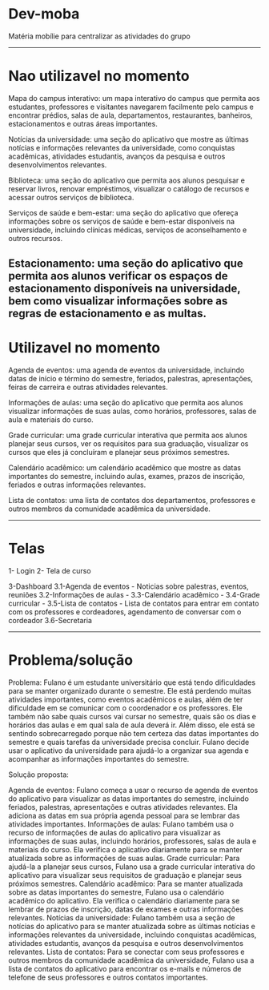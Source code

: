 # Dev-moba
Matéria mobílie para centralizar as atividades do grupo

---------------------------------

# Nao utilizavel no momento 
Mapa do campus interativo: um mapa interativo do campus que permita aos estudantes, professores e visitantes navegarem facilmente pelo campus e encontrar prédios, salas de aula, departamentos, restaurantes, banheiros, estacionamentos e outras áreas importantes.


Notícias da universidade: uma seção do aplicativo que mostre as últimas notícias e informações relevantes da universidade, como conquistas acadêmicas, atividades estudantis, avanços da pesquisa e outros desenvolvimentos relevantes.

Biblioteca: uma seção do aplicativo que permita aos alunos pesquisar e reservar livros, renovar empréstimos, visualizar o catálogo de recursos e acessar outros serviços de biblioteca.

Serviços de saúde e bem-estar: uma seção do aplicativo que ofereça informações sobre os serviços de saúde e bem-estar disponíveis na universidade, incluindo clínicas médicas, serviços de aconselhamento e outros recursos.

Estacionamento: uma seção do aplicativo que permita aos alunos verificar os espaços de estacionamento disponíveis na universidade, bem como visualizar informações sobre as regras de estacionamento e as multas.
--------------------------------------------------------------------------------------------------------------

# Utilizavel no momento
Agenda de eventos: uma agenda de eventos da universidade, incluindo datas de início e término do semestre, feriados, palestras, apresentações, feiras de carreira e outras atividades relevantes.

Informações de aulas: uma seção do aplicativo que permita aos alunos visualizar informações de suas aulas, como horários, professores, salas de aula e materiais do curso.

Grade curricular: uma grade curricular interativa que permita aos alunos planejar seus cursos, ver os requisitos para sua graduação, visualizar os cursos que eles já concluíram e planejar seus próximos semestres.

Calendário acadêmico: um calendário acadêmico que mostre as datas importantes do semestre, incluindo aulas, exames, prazos de inscrição, feriados e outras informações relevantes.

Lista de contatos: uma lista de contatos dos departamentos, professores e outros membros da comunidade acadêmica da universidade.


---------------------------------------------
# Telas

1- Login
2- Tela de curso

3-Dashboard
    3.1-Agenda de eventos - Noticias sobre palestras, eventos, reuniões
    3.2-Informações de aulas - 
    3.3-Calendário acadêmico - 
    3.4-Grade curricular - 
    3.5-Lista de contatos - Lista de contatos para entrar em contato com os professores e cordeadores, agendamento de conversar com o cordeador
    3.6-Secretaria

------------------------------------------------------------------------------------------------------------
# Problema/solução

Problema: Fulano é um estudante universitário que está tendo dificuldades para se manter organizado durante o semestre. Ele está perdendo muitas atividades importantes, como eventos acadêmicos e aulas, além de ter dificuldade em se comunicar com o coordenador e os professores. Ele também não sabe quais cursos vai cursar no semestre, quais são os dias e horários das aulas e em qual sala de aula deverá ir. Além disso, ele está se sentindo sobrecarregado porque não tem certeza das datas importantes do semestre e quais tarefas da universidade precisa concluir. Fulano decide usar o aplicativo da universidade para ajudá-lo a organizar sua agenda e acompanhar as informações importantes do semestre.



Solução proposta:

Agenda de eventos: Fulano começa a usar o recurso de agenda de eventos do aplicativo para visualizar as datas importantes do semestre, incluindo feriados, palestras, apresentações e outras atividades relevantes. Ela adiciona as datas em sua própria agenda pessoal para se lembrar das atividades importantes.
Informações de aulas: Fulano também usa o recurso de informações de aulas do aplicativo para visualizar as informações de suas aulas, incluindo horários, professores, salas de aula e materiais do curso. Ela verifica o aplicativo diariamente para se manter atualizada sobre as informações de suas aulas.
Grade curricular: Para ajudá-la a planejar seus cursos, Fulano usa a grade curricular interativa do aplicativo para visualizar seus requisitos de graduação e planejar seus próximos semestres.
Calendário acadêmico: Para se manter atualizada sobre as datas importantes do semestre, Fulano usa o calendário acadêmico do aplicativo. Ela verifica o calendário diariamente para se lembrar de prazos de inscrição, datas de exames e outras informações relevantes.
Notícias da universidade: Fulano também usa a seção de notícias do aplicativo para se manter atualizada sobre as últimas notícias e informações relevantes da universidade, incluindo conquistas acadêmicas, atividades estudantis, avanços da pesquisa e outros desenvolvimentos relevantes.
Lista de contatos: Para se conectar com seus professores e outros membros da comunidade acadêmica da universidade, Fulano usa a lista de contatos do aplicativo para encontrar os e-mails e números de telefone de seus professores e outros contatos importantes.
